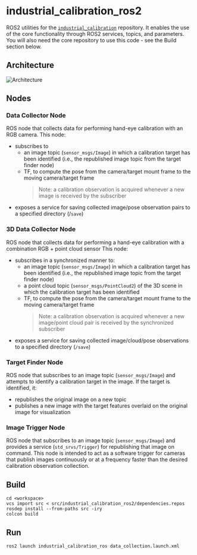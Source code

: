 # industrial_calibration_ros2
ROS2 utilities for the [`industrial_calibration`](https://github.com/ros-industrial/industrial_calibration) repository.  It enables the use of the core functionality through ROS2 services, topics, and parameters.  You will also need the core repository to use this code - see the Build section below.

## Architecture
![Architecture](docs/architecture.png)

## Nodes
### Data Collector Node
ROS node that collects data for performing hand-eye calibration with an RGB camera.
This node:
  - subscribes to
    - an image topic (`sensor_msgs/Image`) in which a calibration target has been identified (i.e., the republished image topic from the target finder node)
    - TF, to compute the pose from the camera/target mount frame to the moving camera/target frame
      > Note: a calibration observation is acquired whenever a new image is received by the subscriber
  - exposes a service for saving collected image/pose observation pairs to a specified directory (/`save`)

### 3D Data Collector Node
ROS node that collects data for performing a hand-eye calibration with a combination RGB + point cloud sensor
This node:
  - subscribes in a synchronized manner to:
    - an image topic (`sensor_msgs/Image`) in which a calibration target has been identified (i.e., the republished image topic from the target finder node)
    - a point cloud topic (`sensor_msgs/PointCloud2`) of the 3D scene in which the calibration target has been identified
    - TF, to compute the pose from the camera/target mount frame to the moving camera/target frame
        > Note: a calibration observation is acquired whenever a new image/point cloud pair is received by the synchronized subscriber
  - exposes a service for saving collected image/cloud/pose observations to a specified directory (`/save`)

### Target Finder Node
ROS node that subscribes to an image topic (`sensor_msgs/Image`) and attempts to identify a calibration target in the image.
If the target is identified, it:
  - republishes the original image on a new topic
  - publishes a new image with the target features overlaid on the original image for visualization

### Image Trigger Node
ROS node that subscribes to an image topic (`sensor_msgs/Image`) and provides a service (`std_srvs/Trigger`) for republishing that image on command.
This node is intended to act as a software trigger for cameras that publish images continuously or at a frequency faster than the desired calibration observation collection.

## Build
```commandLine
cd <workspace>
vcs import src < src/industrial_calibration_ros2/dependencies.repos
rosdep install --from-paths src -iry
colcon build
```

## Run
```commandLine
ros2 launch industrial_calibration_ros data_collection.launch.xml
```
